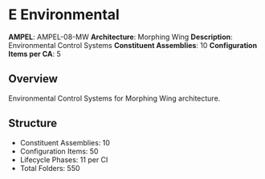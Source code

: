 # E Environmental

**AMPEL**: AMPEL-08-MW
**Architecture**: Morphing Wing
**Description**: Environmental Control Systems
**Constituent Assemblies**: 10
**Configuration Items per CA**: 5

## Overview
Environmental Control Systems for Morphing Wing architecture.

## Structure
- Constituent Assemblies: 10
- Configuration Items: 50
- Lifecycle Phases: 11 per CI
- Total Folders: 550
